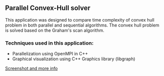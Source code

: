 ## Parallel Convex-Hull solver

This application was designed to compare time complexity of convex hull problem in both parallel and sequential algorithms. The convex hull problem is solved based on the Graham's scan algorithm.

### Techniques used in this application:
* Parallelization using OpenMPI in C++
* Graphical visualization using C++ Graphics library (libgraph)

[Screenshot and more info](http://farshid.ws/projects/118)
